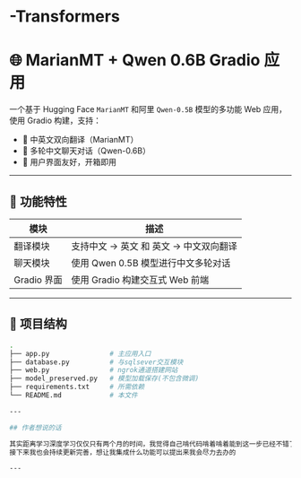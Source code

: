 # -Transformers
# 🌐 MarianMT + Qwen 0.6B Gradio 应用

一个基于 Hugging Face `MarianMT` 和阿里 `Qwen-0.5B` 模型的多功能 Web 应用，使用 Gradio 构建，支持：

- 🔁 中英文双向翻译（MarianMT）
- 💬 多轮中文聊天对话（Qwen-0.6B）
- 👤 用户界面友好，开箱即用

---

## 🚀 功能特性

| 模块        | 描述                                    |
|-------------|-----------------------------------------|
| 翻译模块     | 支持中文 → 英文 和 英文 → 中文双向翻译      |
| 聊天模块     | 使用 Qwen 0.5B 模型进行中文多轮对话         |
| Gradio 界面 | 使用 Gradio 构建交互式 Web 前端             |

---

## 🧱 项目结构

```bash
.
├── app.py               # 主应用入口
├── database.py          # 与sqlsever交互模块
├── web.py               # ngrok通道搭建网站
├── model_preserved.py   # 模型加载保存(不包含微调)          
├── requirements.txt     # 所需依赖
└── README.md            # 本文件

---

## 作者想说的话

其实距离学习深度学习仅仅只有两个月的时间，我觉得自己啃代码啃着啃着能到这一步已经不错了，想想之前都是吃饭睡觉打游戏的生活
接下来我也会持续更新完善，想让我集成什么功能可以提出来我会尽力去办的

---
